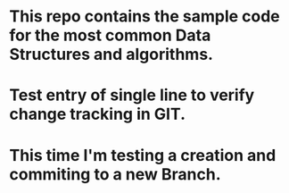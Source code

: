 # This repo contains the sample code for the most common Data Structures and algorithms.

# Test entry of single line to verify change tracking in GIT.

# This time I'm testing a creation and commiting to a new Branch.